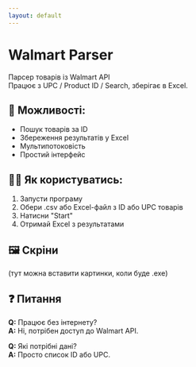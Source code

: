 ```yaml
---
layout: default
---
```


# Walmart Parser

Парсер товарів із Walmart API  
Працює з UPC / Product ID / Search, зберігає в Excel.

## 🔧 Можливості:
- Пошук товарів за ID
- Збереження результатів у Excel
- Мультипотоковість
- Простий інтерфейс

## 🧑‍💻 Як користуватись:
1. Запусти програму
2. Обери .csv або Excel-файл з ID або UPC товарів
3. Натисни "Start"
4. Отримай Excel з результатами

## 🖼 Скріни
(тут можна вставити картинки, коли буде .exe)

## ❓ Питання
**Q:** Працює без інтернету?  
**A:** Ні, потрібен доступ до Walmart API.

**Q:** Які потрібні дані?  
**A:** Просто список ID або UPC.